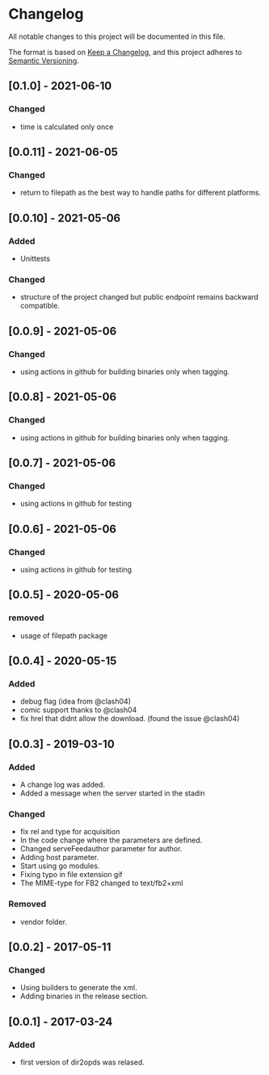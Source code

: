 # Changelog
All notable changes to this project will be documented in this file.

The format is based on [Keep a Changelog](https://keepachangelog.com/en/1.0.0/),
and this project adheres to [Semantic Versioning](https://semver.org/spec/v2.0.0.html).

## [0.1.0] - 2021-06-10
### Changed
- time is calculated only once

## [0.0.11] - 2021-06-05
### Changed
- return to filepath as the best way to handle paths for different platforms.

## [0.0.10] - 2021-05-06
### Added
- Unittests

### Changed
- structure of the project changed but public endpoint remains backward compatible.

## [0.0.9] - 2021-05-06
### Changed
- using actions in github for building binaries only when tagging.

## [0.0.8] - 2021-05-06
### Changed
- using actions in github for building binaries only when tagging.

## [0.0.7] - 2021-05-06
### Changed
- using actions in github for testing

## [0.0.6] - 2021-05-06
### Changed
- using actions in github for testing

## [0.0.5] - 2020-05-06
### removed
- usage of filepath package

## [0.0.4] - 2020-05-15
### Added
- debug flag (idea from @clash04)
- comic support thanks to @clash04
- fix hrel that didnt allow the download. (found the issue @clash04)

## [0.0.3] - 2019-03-10
### Added
- A change log was added.
- Added a message when the server started in the stadin

### Changed
- fix rel and type for acquisition
- In the code change where the parameters are defined.
- Changed serveFeedauthor parameter for author.
- Adding host parameter.
- Start using go modules.
- Fixing typo in file extension gif
- The MIME-type for FB2 changed to text/fb2+xml

### Removed
- vendor folder.


## [0.0.2] - 2017-05-11
### Changed
- Using builders to generate the xml.
- Adding binaries in the release section.

## [0.0.1] - 2017-03-24
### Added
- first version of dir2opds was relased.